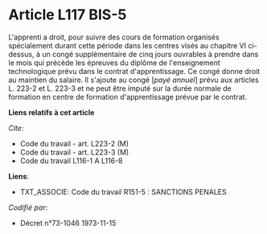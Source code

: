 # Article L117 BIS-5

L'apprenti a droit, pour suivre des cours de formation organisés spécialement durant cette période dans les centres visés au
chapitre VI ci-dessus, à un congé supplémentaire de cinq jours ouvrables à prendre dans le mois qui précède les épreuves du
diplôme de l'enseignement technologique prévu dans le contrat d'apprentissage. Ce congé donne droit au maintien du salaire.
Il s'ajoute au congé [*payé annuel*] prévu aux articles L. 223-2 et L. 223-3 et ne peut être imputé sur la durée normale de
formation en centre de formation d'apprentissage prévue par le contrat.

**Liens relatifs à cet article**

_Cite_:

  - Code du travail - art. L223-2 (M)
  - Code du travail - art. L223-3 (M)
  - Code du travail L116-1 A L116-8

**Liens**:

  - TXT_ASSOCIE: Code du travail R151-5 : SANCTIONS PENALES

_Codifié par_:

  - Décret n°73-1046 1973-11-15
